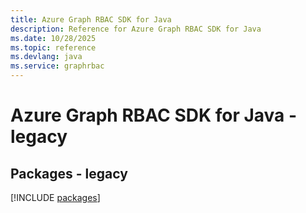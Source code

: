 ```yaml
---
title: Azure Graph RBAC SDK for Java
description: Reference for Azure Graph RBAC SDK for Java
ms.date: 10/28/2025
ms.topic: reference
ms.devlang: java
ms.service: graphrbac
---
```

# Azure Graph RBAC SDK for Java - legacy
## Packages - legacy
[!INCLUDE [packages](graph-rbac-index.md)]